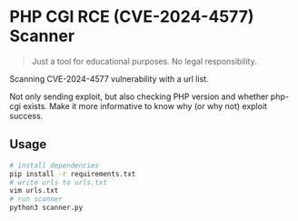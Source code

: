 # PHP CGI RCE (CVE-2024-4577) Scanner

> Just a tool for educational purposes. No legal responsibility.

Scanning CVE-2024-4577 vulnerability with a url list.

Not only sending exploit, but also checking PHP version and whether php-cgi 
exists. Make it more informative to know why (or why not) exploit success.

## Usage

```bash
# install dependencies
pip install -r requirements.txt
# write urls to urls.txt
vim urls.txt
# run scanner
python3 scanner.py
```